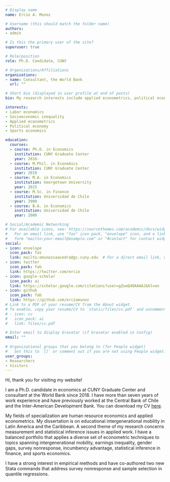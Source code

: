 ```yaml
---
# Display name
name: Ercio A. Munoz

# Username (this should match the folder name)
authors:
- admin

# Is this the primary user of the site?
superuser: true

# Role/position
role: Ph.D. Candidate, CUNY

# Organizations/Affiliations
organizations:
- name: Consultant, the World Bank
  url: ""

# Short bio (displayed in user profile at end of posts)
bio: My research interests include applied econometrics, political economy, and socioeconomic inequality.

interests:
- Labor economics
- Socioeconomic inequality
- Applied econometrics
- Political economy
- Sports economics

education:
  courses:
  - course: Ph.D. in Economics
    institution: CUNY Graduate Center
    year: 2016-
  - course: M.Phil. in Economics
    institution: CUNY Graduate Center
    year: 2019
  - course: M.A. in Economics
    institution: Georgetown University
    year: 2015
  - course: M.Sc. in Finance
    institution: Universidad de Chile
    year: 2009
  - course: B.A. in Economics
    institution: Universidad de Chile
    year: 2008

# Social/Academic Networking
# For available icons, see: https://sourcethemes.com/academic/docs/widgets/#icons
#   For an email link, use "fas" icon pack, "envelope" icon, and a link in the
#   form "mailto:your-email@example.com" or "#contact" for contact widget.
social:
- icon: envelope
  icon_pack: fas
  link: mailto:emunozsaavedra@gc.cuny.edu  # For a direct email link, use "mailto:emunozsaavedra@gc.cuny.edu".
- icon: twitter
  icon_pack: fab
  link: https://twitter.com/ercio
- icon: google-scholar
  icon_pack: ai
  link: https://scholar.google.com/citations?user=gZoeQ40AAAAJ&hl=en
- icon: github
  icon_pack: fab
  link: https://github.com/erciomunoz
# Link to a PDF of your resume/CV from the About widget.
# To enable, copy your resume/CV to `static/files/cv.pdf` and uncomment the lines below.  
# - icon: cv
#   icon_pack: ai
#   link: files/cv.pdf

# Enter email to display Gravatar (if Gravatar enabled in Config)
email: ""
  
# Organizational groups that you belong to (for People widget)
#   Set this to `[]` or comment out if you are not using People widget.  
user_groups:
- Researchers
- Visitors
---
```


Hi, thank you for visiting my website!

I am a Ph.D. candidate in economics at CUNY Graduate Center and consultant at the World Bank since 2018. I have more than seven years of work experience and have previously worked at the Central Bank of Chile and the Inter-American Development Bank. You can download my CV [here](https://www.erciomunoz.org/files/Munoz_resume.pdf).

My fields of specialization are human resource economics and applied econometrics. My dissertation is on educational intergenerational mobility in Latin America and the Caribbean. A second theme of my research concerns measurement and statistical inference issues in applied work. I have a balanced portfolio that applies a diverse set of econometric techniques to topics spanning intergenerational mobility, earnings inequality, gender gaps, survey nonresponse, incumbency advantage, statistical inference in finance, and sports economics. 

I have a strong interest in empirical methods and have co-authored two new Stata commands that address survey nonresponse and sample selection in quantile regressions. 
